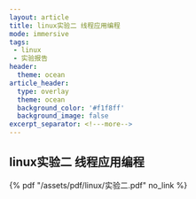 ```yaml
---
layout: article
title: linux实验二 线程应用编程 
mode: immersive
tags:
 - linux
 - 实验报告
header:
  theme: ocean
article_header:
  type: overlay
  theme: ocean
  background_color: '#f1f8ff'
  background_image: false
excerpt_separator: <!---more-->
---
```

## linux实验二 线程应用编程 

<!---more-->
 {% pdf "/assets/pdf/linux/实验二.pdf" no_link %}